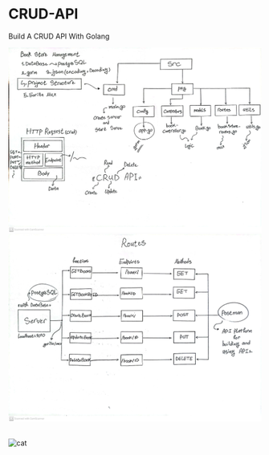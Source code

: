 # CRUD-API

Build A CRUD API With Golang

<img src="diagram0.jpg" width="850px">
<img src="diagram1.jpg" width="850px">

<br>![cat](https://github-production-user-asset-6210df.s3.amazonaws.com/62666332/253642655-0438a9e1-d47d-4570-873c-5ddd59f46e9e.svg)</br>
